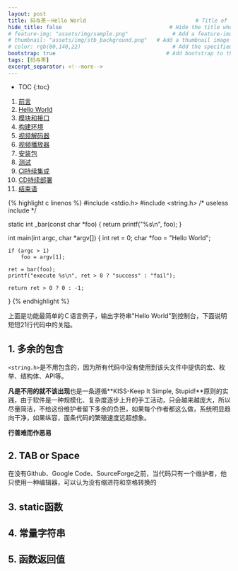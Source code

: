 ```yaml
---
layout: post
title: 码与茶－Hello World				　					# Title of the page
hide_title: false                                  # Hide the title when displaying the post, but shown in lists of posts
# feature-img: "assets/img/sample.png"              # Add a feature-image to the post
# thumbnail: "assets/img/stb_background.png"   # Add a thumbnail image on blog view
# color: rgb(80,140,22)                             # Add the specified color as feature image, and change link colors in post
bootstrap: true                                   # Add bootstrap to the page
tags: [码与茶]
excerpt_separator: <!--more-->
---
```


<!--more-->
* TOC
{:toc}

1. [前言](/2020/05/16/%E7%A0%81%E4%B8%8E%E8%8C%B6-%E5%89%8D%E8%A8%80.html)
1. [Hello World](/2020/05/17/%E7%A0%81%E4%B8%8E%E8%8C%B6-Hello-World.html)
1. [模块和接口]()
1. [构建环境]()
1. [视频解码器]()
1. [视频播放器]()
1. [安装包]()
1. [测试]()
1. [CI持续集成]()
1. [CD持续部署]()
1. [结束语]()

{% highlight c linenos %}
#include <stdio.h>
#include <string.h> /* useless include */

static int _bar(const char *foo)
{
    return printf("%s\n", foo);
}

int main(int argc, char *argv[])
{
    int ret = 0;
    char *foo = "Hello World";

    if (argc > 1)
        foo = argv[1];

    ret = bar(foo);
    printf("execute %s\n", ret > 0 ? "success" : "fail");

    return ret > 0 ? 0 : -1;
}
{% endhighlight %}

上面是功能最简单的Ｃ语言例子，输出字符串"Hello World"到控制台，下面说明短短21行代码中的关隘。

## 1. 多余的包含

`<string.h>`是不用包含的，因为所有代码中没有使用到该头文件中提供的宏、枚举、结构体、API等。

**凡是不用的就不该出现**也是一条遵循**KISS-Keep It Simple, Stupid!**原则的实践，由于软件是一种规模化、复杂度逐步上升的手工活动，只会越来越庞大，所以尽量简洁，不给这份维护者留下多余的负担，如果每个作者都这么做，系统明显趋向干净，如果纵容，面条代码的繁殖速度远超想象。

**行善难而作恶易**

## 2.  TAB or Space

在没有Github、Google Code、SourceForge之前，当代码只有一个维护者，他只使用一种编辑器，可以认为没有缩进符和空格转换的

## 3. static函数

## 4. 常量字符串

## 5. 函数返回值